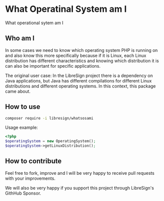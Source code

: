 # What Operatinal System am I

What operational sytem am I

## Who am I

In some cases we need to know which operating system PHP is running on and also know this more specifically because if it is Linux, each Linux distribution has different characteristics and knowing which distribution it is can also be important for specific applications.

The original user case:
In the LibreSign project there is a dependency on Java applications, but Java has different compilations for different Linux distributions and different operating systems. In this context, this package came about.

## How to use

```bash
composer require -i libresign/whatsosami
```

Usage example:

```php
<?php
$operatingSystem = new OperatingSystem();
$operatingSystem->getLinuxDistribution();
```

## How to contribute

Feel free to fork, improve and I will be very happy to receive pull requests with your improvements.

We will also be very happy if you support this project through LibreSign's GithHub Sponsor.

